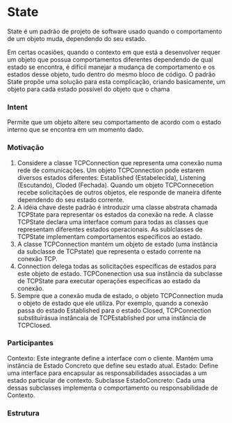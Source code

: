 # State 

State é um padrão de projeto de software usado quando o comportamento de um objeto muda, dependendo do seu estado.

Em certas ocasiões, quando o contexto em que está a desenvolver requer um objeto que possua comportamentos diferentes dependendo de qual estado se encontra, é difícil manejar a mudança de comportamento e os estados desse objeto, tudo dentro do mesmo bloco de código. O padrão State propõe uma solução para esta complicação, criando basicamente, um objeto para cada estado possível do objeto que o chama

### Intent

Permite que um objeto altere seu comportamento de acordo com o estado interno que se encontra em um momento dado.

### Motivação 

1. Considere a classe TCPConnection que representa uma conexão numa rede de comunicações. Um objeto TCPConnection pode estarem diversos estados diferentes: Established (Estabelecida), Listening (Escutando), Cloded (Fechada). Quando um objeto TCPConnecetion recebe solicitações de outros objetos, ele responde de maneira difente dependendo do seu estado corrente.
2. A idéia chave deste padrão é introduzir uma classe abstrata chamada TCPState para representar os estados da conexão na rede. A classe TCPState declara uma interface comum para todas as classes que representam diferentes estados operacionais. As sublclasses de TCPState implementam comportamentos específicos ao estado.
3. A classe TCPConnection mantém um objeto de estado (uma instância da subclasse de TCPstate) que representa o estado corrente na conexão TCP.
4. Connection delega todas as solicitações específicas de estados para este objeto de estado. TCPConenection usa sua instância da subclasse de TCPState para executar operações específicas ao estado da conexão.
5. Sempre que a conexão muda de estado, o objeto TCPConnection muda o objeto de estado que ele utiliza. Por exemplo, quando a conexão passa do estado Established para o estado Closed, TCPConnection substituirásua instâncaia de TCPEstablished por uma instância de TCPClosed.

### Participantes 

Contexto: Este integrante define a interface com o cliente. Mantém uma instância de Estado Concreto que define seu estado atual.
Estado: Define uma interface para encapsular as responsabilidades associadas a um estado particular de contexto.
Subclasse EstadoConcreto: Cada uma dessas subclasses implementa o comportamento ou responsabilidade de Contexto.

### Estrutura


